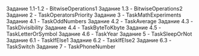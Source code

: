 Задание 1.1-1.2 - BitwiseOperations1
Задание 1.3 - BitwiseOperations2
Задание 2 - TaskOperatorsPriority
Задание 3 - TaskMathExperiments
Задание 4.1 - TaskOddNumbers
Задание 4.2 - TaskAverage
Задание 4.3 - TaskDivisibility
Задание 4.4 - TaskByteToKbyte
Задание 4.5 - TaskLetterOrSymbol
Задание 4.6 - TaskYear
Задание 5 - TaskSleepOrNot
Задание 6.1 - TaskIfElse1
Задание 6.2 - TaskIfElse2
Задание 6.3 - TaskSwitch
Задание 7 - TaskPhoneNumber